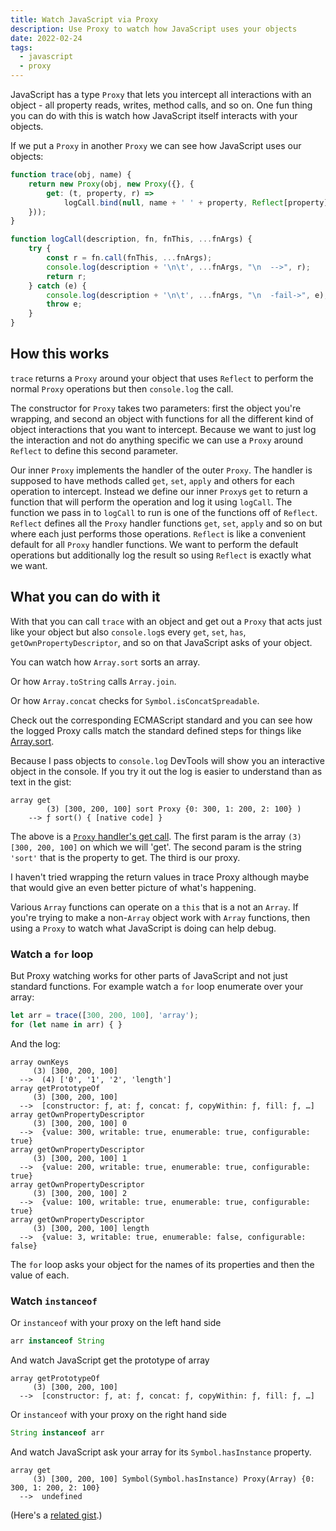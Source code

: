 ```yaml
---
title: Watch JavaScript via Proxy
description: Use Proxy to watch how JavaScript uses your objects
date: 2022-02-24
tags:
  - javascript
  - proxy
---
```

JavaScript has a type `Proxy` that lets you intercept all interactions with an object - all property reads, writes, method calls, and so on. One fun thing you can do with this is watch how JavaScript itself interacts with your objects.

If we put a `Proxy` in another `Proxy` we can see how JavaScript uses our objects:

```js
function trace(obj, name) {
    return new Proxy(obj, new Proxy({}, { 
        get: (t, property, r) => 
            logCall.bind(null, name + ' ' + property, Reflect[property], Reflect)
    }));
}

function logCall(description, fn, fnThis, ...fnArgs) {
    try {
        const r = fn.call(fnThis, ...fnArgs);
        console.log(description + '\n\t', ...fnArgs, "\n  -->", r);
        return r;
    } catch (e) {
        console.log(description + '\n\t', ...fnArgs, "\n  -fail->", e);
        throw e;
    }
} 
```

## How this works

`trace` returns a `Proxy` around your object that uses `Reflect` to perform the normal `Proxy` operations but then `console.log` the call.

The constructor for `Proxy` takes two parameters: first the object you're wrapping, and second an object with functions for all the different kind of object interactions that you want to intercept. Because we want to just log the interaction and not do anything specific we can use a `Proxy` around `Reflect` to define this second parameter.

Our inner `Proxy` implements the handler of the outer `Proxy`. The handler is supposed to have methods called `get`, `set`, `apply` and others for each operation to intercept. Instead we define our inner `Proxy`s `get` to return a function that will perform the operation and log it using `logCall`. The function we pass in to `logCall` to run is one of the functions off of `Reflect`. `Reflect` defines all the `Proxy` handler functions `get`, `set`, `apply` and so on but where each just performs those operations. `Reflect` is like a convenient default for all `Proxy` handler functions. We want to perform the default operations but additionally log the result so using `Reflect` is exactly what we want.

## What you can do with it

With that you can call `trace` with an object and get out a `Proxy` that acts just like your object but also `console.log`s every `get`, `set`, `has`, `getOwnPropertyDescriptor`, and so on that JavaScript asks of your object.

You can watch how `Array.sort` sorts an array.

Or how `Array.toString` calls `Array.join`.

Or how `Array.concat` checks for `Symbol.isConcatSpreadable`.

Check out the corresponding ECMAScript standard and you can see how the logged Proxy calls match the standard defined steps for things like [Array.sort](https://tc39.es/ecma262/multipage/indexed-collections.html#sec-array.prototype.sort).

Because I pass objects to `console.log` DevTools will show you an interactive object in the console. If you try it out the log is easier to understand than as text in the gist:

```log
array get 
        (3) [300, 200, 100] sort Proxy {0: 300, 1: 200, 2: 100} ) 
    --> ƒ sort() { [native code] }
```

The above is a [`Proxy` handler's get call](https://developer.mozilla.org/en-US/docs/Web/JavaScript/Reference/Global_Objects/Proxy/Proxy/get). The first param is the array `(3) [300, 200, 100]` on which we will 'get'. The second param is the string `'sort'` that is the property to get. The third is our proxy.

I haven't tried wrapping the return values in trace Proxy although maybe that would give an even better picture of what's happening.

Various `Array` functions can operate on a `this` that is a not an `Array`. If you're trying to make a non-`Array` object work with `Array` functions, then using a `Proxy` to watch what JavaScript is doing can help debug.

### Watch a `for` loop

But Proxy watching works for other parts of JavaScript and not just standard functions. For example watch a `for` loop enumerate over your array:

```js
let arr = trace([300, 200, 100], 'array'); 
for (let name in arr) { }
```

And the log:

```log
array ownKeys
	 (3) [300, 200, 100] 
  -->  (4) ['0', '1', '2', 'length']
array getPrototypeOf
	 (3) [300, 200, 100] 
  -->  [constructor: ƒ, at: ƒ, concat: ƒ, copyWithin: ƒ, fill: ƒ, …]
array getOwnPropertyDescriptor
	 (3) [300, 200, 100] 0 
  -->  {value: 300, writable: true, enumerable: true, configurable: true}
array getOwnPropertyDescriptor
	 (3) [300, 200, 100] 1 
  -->  {value: 200, writable: true, enumerable: true, configurable: true}
array getOwnPropertyDescriptor
	 (3) [300, 200, 100] 2 
  -->  {value: 100, writable: true, enumerable: true, configurable: true}
array getOwnPropertyDescriptor
	 (3) [300, 200, 100] length 
  -->  {value: 3, writable: true, enumerable: false, configurable: false}
```

The `for` loop asks your object for the names of its properties and then the value of each.

### Watch `instanceof`
Or `instanceof` with your proxy on the left hand side

```js
arr instanceof String
```

And watch JavaScript get the prototype of array

```log
array getPrototypeOf
	 (3) [300, 200, 100] 
  -->  [constructor: ƒ, at: ƒ, concat: ƒ, copyWithin: ƒ, fill: ƒ, …]
```

Or `instanceof` with your proxy on the right hand side

```js
String instanceof arr
```

And watch JavaScript ask your array for its `Symbol.hasInstance` property.

```log
array get
	 (3) [300, 200, 100] Symbol(Symbol.hasInstance) Proxy(Array) {0: 300, 1: 200, 2: 100} 
  -->  undefined
```

(Here's a [related gist](https://gist.github.com/david-risney/120af7aadb3d3c946e85f46e3869a8eb).)